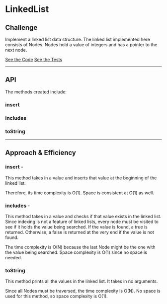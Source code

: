 # LinkedList

## Challenge

Implement a linked list data structure.  The linked list implemented here consists of Nodes.  Nodes hold a value of integers and has a pointer to the next node.

[See the Code](src/main/java/linkedList/LinkedList.java)
[See the Tests](src/test/java/linkedList/LinkedListTest.java)

---

## API

The methods created include:
### insert
### includes
### toString

---

## Approach & Efficiency

### insert - 

This method takes in a value and inserts that value at the beginning of the linked list.  

Therefore, its time complexity is O(1).  Space is consistent at O(1) as well.

### includes - 

This method takes in a value and checks if that value exists in the linked list.  Since indexing is not a feature of linked lists, every node must be visited to see if it holds the value being searched.  If the value is found, a true is returned.  Otherwise, a false is returned at the very end if the value is not found.

The time complexity is O(N) because the last Node might be the one with the value being searched.  Space complexity is O(1) since no space is needed.


### toString

This method prints all the values in the linked list.  It takes in no arguments.

Since all Nodes must be traversed, the time complexity is O(N).  No space is used for this method, so space complexity is O(1).
